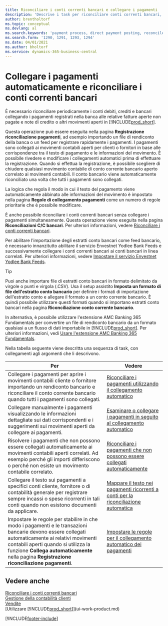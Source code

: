 ```yaml
---
title: Riconciliare i conti correnti bancari e collegare i pagamenti
description: 'Descrive i task per riconciliare conti correnti bancari, conti di contabilità clienti, fornitori, registrazione incassi o spese e per applicare i pagamenti automaticamente.'
author: brentholtorf
ms.topic: conceptual
ms.devlang: al
ms.search.keywords: 'payment process, direct payment posting, reconcile payment, expenses, cash receipts'
ms.search.form: '1290, 1291, 1293, 1294'
ms.date: 04/01/2021
ms.author: bholtorf
ms.service: dynamics-365-business-central
---
```

# <a name="applying-payments-automatically-and-reconciling-bank-accounts"></a>Collegare i pagamenti automaticamente e riconciliare i conti correnti bancari
È necessario riconciliare periodicamente i conti debiti, crediti e bancari collegando i pagamenti registrati nella banca alle relative fatture aperte non pagate e note di credito o altri movimenti aperti in [!INCLUDE[prod_short](includes/prod_short.md)].  

Questa operazione può essere eseguita nella pagina **Registrazione riconciliazione pagamenti**, ad esempio importando un file di rendiconto della banca o un feed per registrare rapidamente i pagamenti. I pagamenti sono collegati ai movimenti contabili aperti per clienti o fornitori in base alle corrispondenze tra il testo di pagamento e le informazioni del movimento. È possibile rivedere e modificare i collegamenti automatici prima di effettuare la registrazione. Quando si effettua la registrazione, è possibile scegliere di chiudere qualsiasi movimento contabile di conto corrente bancario aperto correlato ai movimenti contabili. Il conto bancario viene automaticamente riconciliato una volta che tutti i pagamenti sono collegati.

La logica che regola il modo in cui il testo del pagamento viene automaticamente abbinato alle informazioni del movimento è impostato nella pagina **Regole di collegamento pagamenti** come un numero di regole prioritarie che è possibile modificare.

È anche possibile riconciliare i conti correnti bancari senza collegare i pagamenti simultaneamente. Questa operazione viene eseguita nella pagina **Riconciliazioni C/C bancari**. Per ulteriori informazioni, vedere [Riconciliare i conti correnti bancari](bank-how-reconcile-bank-accounts-separately.md).   

Per abilitare l'importazione degli estratti conto bancari come feed bancario, è necessario innanzitutto abilitare il servizio Envestnet Yodlee Bank Feeds e successivamente collegare i conti correnti bancari ai conti bancari in linea correlati. Per ulteriori informazioni, vedere [Impostare il servizio Envestnet Yodlee Bank Feeds](bank-how-setup-bank-statement-service.md).  

> [!TIP]
> Puoi anche importare file di estratti conto bancari in formato delimitato da virgole o punti e virgola (.CSV). Usa il setup assistito **Imposta un formato di file dell'estratto conto bancario** per definire i formati di importazione dell'estratto conto e allegare il formato a un conto corrente bancario. È quindi possibile utilizzare questi formati quando si importano estratti conto bancari nella pagina **Riconciliazione conto corrente bancario**.

In alternativa, è possibile utilizzare l'estensione AMC Banking 365 Fundamentals per convertire un file di rendiconto bancario da un formato qualsiasi a un flusso di dati importabile in [!INCLUDE[prod_short](includes/prod_short.md)]. Per ulteriori informazioni, vedi [Usare l'estensione AMC Banking 365 Fundamentals](ui-extensions-amc-banking.md).  

Nella tabella seguente viene descritta una sequenza di task, con collegamenti agli argomenti che li descrivono.  

| Per | Vedere |
| --- | --- |
| Collegare i pagamenti per aprire i movimenti contabili cliente o fornitore importando un rendiconto bancario e riconciliare il conto corrente bancario quando tutti i pagamenti sono collegati. |[Riconciliare i pagamenti utilizzando il collegamento automatico](receivables-how-reconcile-payments-auto-application.md) |
| Collegare manualmente i pagamenti visualizzando le informazioni dettagliate sui dati corrispondenti e i suggerimenti sui movimenti aperti da collegare ai pagamenti. |[Esaminare o collegare i pagamenti in seguito al collegamento automatico](receivables-how-review-apply-payments-auto-application.md) |
| Risolvere i pagamenti che non possono essere collegati automaticamente ai movimenti contabili aperti correlati. Ad esempio perché gli importi differiscono o perché non esiste un movimento contabile correlato. |[Riconciliare i pagamenti che non possono essere collegati automaticamente](receivables-how-reconcile-payments-cannot-apply-auto.md) |
| Collegare il testo sui pagamenti a specifici conti cliente, fornitore o di contabilità generale per registrare sempre incassi o spese ricorrenti in tali conti quando non esistono documenti da applicare. |[Mappare il testo nei pagamenti ricorrenti a conti per la riconciliazione automatica](receivables-how-map-text-recurring-payments-accounts-auto-reconcilliation.md) |
|Impostare le regole per stabilire in che modo i pagamenti e le transazioni bancarie devono essere collegati automaticamente ai relativi movimenti contabili aperti quando si utilizza la funzione **Collega automaticamente** nella pagina **Registrazione riconciliazione pagamenti**.|[Impostare le regole per il collegamento automatico dei pagamenti](receivables-how-set-up-payment-application-rules.md)|

## <a name="see-also"></a>Vedere anche
[Riconciliare i conti correnti bancari](bank-how-reconcile-bank-accounts-separately.md)  
[Gestione della contabilità clienti](receivables-manage-receivables.md)  
[Vendite](sales-manage-sales.md)  
[Utilizzare [!INCLUDE[prod_short](includes/prod_short.md)]](ui-work-product.md)


[!INCLUDE[footer-include](includes/footer-banner.md)]
